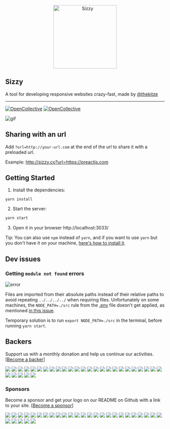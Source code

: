<p align="center">
<img src="http://i.imgur.com/DmmJV3Z.png" alt="Sizzy" width="200"/>
</p>

## Sizzy

A tool for developing responsive websites crazy-fast, made by [@thekitze](http://kitze.io)

---
[![OpenCollective](https://opencollective.com/sizzy/backers/badge.svg)](#backers)
[![OpenCollective](https://opencollective.com/sizzy/sponsors/badge.svg)](#sponsors)


![gif](http://i.imgur.com/BtyqVle.gif)

## Sharing with an url
Add ```?url=http://your-url.com``` at the end of the url to share it with a preloaded url.

Example: <a href="http://sizzy.co?url=https://preactjs.com" target="_blank">http://sizzy.co?url=https://preactjs.com</a>

## Getting Started

1. Install the dependencies:
```
yarn install
```

2. Start the server:

```sh
yarn start
```

3. Open it in your browser http://localhost:3033/

Tip: You can also use ```npm``` instead of ```yarn```, and if you want to use ```yarn``` but you don't have it on your machine, [here's how to install it](https://yarnpkg.com/lang/en/docs/install/).

## Dev issues

### Getting ```module not found``` errors
![error](http://i.imgur.com/45S4JsF.png)

Files are imported from their absolute paths instead of their relative paths to avoid repeating ```../../../../``` when requiring files. Unfortunately on some machines, the ```NODE_PATH=./src``` rule from the [.env](https://github.com/kitze/sizzy/blob/master/.env#L4) file doesn't get applied, as mentioned [in this issue](https://github.com/kitze/sizzy/issues/31).

Temporary solution is to run ```export NODE_PATH=./src``` in the terminal, before running ```yarn start```.



## Backers

Support us with a monthly donation and help us continue our activities. [[Become a backer](https://opencollective.com/sizzy#backer)]

<a href="https://opencollective.com/sizzy/backer/0/website" target="_blank"><img src="https://opencollective.com/sizzy/backer/0/avatar.svg"></a>
<a href="https://opencollective.com/sizzy/backer/1/website" target="_blank"><img src="https://opencollective.com/sizzy/backer/1/avatar.svg"></a>
<a href="https://opencollective.com/sizzy/backer/2/website" target="_blank"><img src="https://opencollective.com/sizzy/backer/2/avatar.svg"></a>
<a href="https://opencollective.com/sizzy/backer/3/website" target="_blank"><img src="https://opencollective.com/sizzy/backer/3/avatar.svg"></a>
<a href="https://opencollective.com/sizzy/backer/4/website" target="_blank"><img src="https://opencollective.com/sizzy/backer/4/avatar.svg"></a>
<a href="https://opencollective.com/sizzy/backer/5/website" target="_blank"><img src="https://opencollective.com/sizzy/backer/5/avatar.svg"></a>
<a href="https://opencollective.com/sizzy/backer/6/website" target="_blank"><img src="https://opencollective.com/sizzy/backer/6/avatar.svg"></a>
<a href="https://opencollective.com/sizzy/backer/7/website" target="_blank"><img src="https://opencollective.com/sizzy/backer/7/avatar.svg"></a>
<a href="https://opencollective.com/sizzy/backer/8/website" target="_blank"><img src="https://opencollective.com/sizzy/backer/8/avatar.svg"></a>
<a href="https://opencollective.com/sizzy/backer/9/website" target="_blank"><img src="https://opencollective.com/sizzy/backer/9/avatar.svg"></a>
<a href="https://opencollective.com/sizzy/backer/10/website" target="_blank"><img src="https://opencollective.com/sizzy/backer/10/avatar.svg"></a>
<a href="https://opencollective.com/sizzy/backer/11/website" target="_blank"><img src="https://opencollective.com/sizzy/backer/11/avatar.svg"></a>
<a href="https://opencollective.com/sizzy/backer/12/website" target="_blank"><img src="https://opencollective.com/sizzy/backer/12/avatar.svg"></a>
<a href="https://opencollective.com/sizzy/backer/13/website" target="_blank"><img src="https://opencollective.com/sizzy/backer/13/avatar.svg"></a>
<a href="https://opencollective.com/sizzy/backer/14/website" target="_blank"><img src="https://opencollective.com/sizzy/backer/14/avatar.svg"></a>
<a href="https://opencollective.com/sizzy/backer/15/website" target="_blank"><img src="https://opencollective.com/sizzy/backer/15/avatar.svg"></a>
<a href="https://opencollective.com/sizzy/backer/16/website" target="_blank"><img src="https://opencollective.com/sizzy/backer/16/avatar.svg"></a>
<a href="https://opencollective.com/sizzy/backer/17/website" target="_blank"><img src="https://opencollective.com/sizzy/backer/17/avatar.svg"></a>
<a href="https://opencollective.com/sizzy/backer/18/website" target="_blank"><img src="https://opencollective.com/sizzy/backer/18/avatar.svg"></a>
<a href="https://opencollective.com/sizzy/backer/19/website" target="_blank"><img src="https://opencollective.com/sizzy/backer/19/avatar.svg"></a>
<a href="https://opencollective.com/sizzy/backer/20/website" target="_blank"><img src="https://opencollective.com/sizzy/backer/20/avatar.svg"></a>
<a href="https://opencollective.com/sizzy/backer/21/website" target="_blank"><img src="https://opencollective.com/sizzy/backer/21/avatar.svg"></a>
<a href="https://opencollective.com/sizzy/backer/22/website" target="_blank"><img src="https://opencollective.com/sizzy/backer/22/avatar.svg"></a>
<a href="https://opencollective.com/sizzy/backer/23/website" target="_blank"><img src="https://opencollective.com/sizzy/backer/23/avatar.svg"></a>
<a href="https://opencollective.com/sizzy/backer/24/website" target="_blank"><img src="https://opencollective.com/sizzy/backer/24/avatar.svg"></a>
<a href="https://opencollective.com/sizzy/backer/25/website" target="_blank"><img src="https://opencollective.com/sizzy/backer/25/avatar.svg"></a>
<a href="https://opencollective.com/sizzy/backer/26/website" target="_blank"><img src="https://opencollective.com/sizzy/backer/26/avatar.svg"></a>
<a href="https://opencollective.com/sizzy/backer/27/website" target="_blank"><img src="https://opencollective.com/sizzy/backer/27/avatar.svg"></a>
<a href="https://opencollective.com/sizzy/backer/28/website" target="_blank"><img src="https://opencollective.com/sizzy/backer/28/avatar.svg"></a>
<a href="https://opencollective.com/sizzy/backer/29/website" target="_blank"><img src="https://opencollective.com/sizzy/backer/29/avatar.svg"></a>

### Sponsors

Become a sponsor and get your logo on our README on Github with a link to your site. [[Become a sponsor](https://opencollective.com/sizzy#sponsor)]

<a href="https://opencollective.com/sizzy/sponsor/0/website" target="_blank"><img src="https://opencollective.com/sizzy/sponsor/0/avatar.svg"></a>
<a href="https://opencollective.com/sizzy/sponsor/1/website" target="_blank"><img src="https://opencollective.com/sizzy/sponsor/1/avatar.svg"></a>
<a href="https://opencollective.com/sizzy/sponsor/2/website" target="_blank"><img src="https://opencollective.com/sizzy/sponsor/2/avatar.svg"></a>
<a href="https://opencollective.com/sizzy/sponsor/3/website" target="_blank"><img src="https://opencollective.com/sizzy/sponsor/3/avatar.svg"></a>
<a href="https://opencollective.com/sizzy/sponsor/4/website" target="_blank"><img src="https://opencollective.com/sizzy/sponsor/4/avatar.svg"></a>
<a href="https://opencollective.com/sizzy/sponsor/5/website" target="_blank"><img src="https://opencollective.com/sizzy/sponsor/5/avatar.svg"></a>
<a href="https://opencollective.com/sizzy/sponsor/6/website" target="_blank"><img src="https://opencollective.com/sizzy/sponsor/6/avatar.svg"></a>
<a href="https://opencollective.com/sizzy/sponsor/7/website" target="_blank"><img src="https://opencollective.com/sizzy/sponsor/7/avatar.svg"></a>
<a href="https://opencollective.com/sizzy/sponsor/8/website" target="_blank"><img src="https://opencollective.com/sizzy/sponsor/8/avatar.svg"></a>
<a href="https://opencollective.com/sizzy/sponsor/9/website" target="_blank"><img src="https://opencollective.com/sizzy/sponsor/9/avatar.svg"></a>
<a href="https://opencollective.com/sizzy/sponsor/10/website" target="_blank"><img src="https://opencollective.com/sizzy/sponsor/10/avatar.svg"></a>
<a href="https://opencollective.com/sizzy/sponsor/11/website" target="_blank"><img src="https://opencollective.com/sizzy/sponsor/11/avatar.svg"></a>
<a href="https://opencollective.com/sizzy/sponsor/12/website" target="_blank"><img src="https://opencollective.com/sizzy/sponsor/12/avatar.svg"></a>
<a href="https://opencollective.com/sizzy/sponsor/13/website" target="_blank"><img src="https://opencollective.com/sizzy/sponsor/13/avatar.svg"></a>
<a href="https://opencollective.com/sizzy/sponsor/14/website" target="_blank"><img src="https://opencollective.com/sizzy/sponsor/14/avatar.svg"></a>
<a href="https://opencollective.com/sizzy/sponsor/15/website" target="_blank"><img src="https://opencollective.com/sizzy/sponsor/15/avatar.svg"></a>
<a href="https://opencollective.com/sizzy/sponsor/16/website" target="_blank"><img src="https://opencollective.com/sizzy/sponsor/16/avatar.svg"></a>
<a href="https://opencollective.com/sizzy/sponsor/17/website" target="_blank"><img src="https://opencollective.com/sizzy/sponsor/17/avatar.svg"></a>
<a href="https://opencollective.com/sizzy/sponsor/18/website" target="_blank"><img src="https://opencollective.com/sizzy/sponsor/18/avatar.svg"></a>
<a href="https://opencollective.com/sizzy/sponsor/19/website" target="_blank"><img src="https://opencollective.com/sizzy/sponsor/19/avatar.svg"></a>
<a href="https://opencollective.com/sizzy/sponsor/20/website" target="_blank"><img src="https://opencollective.com/sizzy/sponsor/20/avatar.svg"></a>
<a href="https://opencollective.com/sizzy/sponsor/21/website" target="_blank"><img src="https://opencollective.com/sizzy/sponsor/21/avatar.svg"></a>
<a href="https://opencollective.com/sizzy/sponsor/22/website" target="_blank"><img src="https://opencollective.com/sizzy/sponsor/22/avatar.svg"></a>
<a href="https://opencollective.com/sizzy/sponsor/23/website" target="_blank"><img src="https://opencollective.com/sizzy/sponsor/23/avatar.svg"></a>
<a href="https://opencollective.com/sizzy/sponsor/24/website" target="_blank"><img src="https://opencollective.com/sizzy/sponsor/24/avatar.svg"></a>
<a href="https://opencollective.com/sizzy/sponsor/25/website" target="_blank"><img src="https://opencollective.com/sizzy/sponsor/25/avatar.svg"></a>
<a href="https://opencollective.com/sizzy/sponsor/26/website" target="_blank"><img src="https://opencollective.com/sizzy/sponsor/26/avatar.svg"></a>
<a href="https://opencollective.com/sizzy/sponsor/27/website" target="_blank"><img src="https://opencollective.com/sizzy/sponsor/27/avatar.svg"></a>
<a href="https://opencollective.com/sizzy/sponsor/28/website" target="_blank"><img src="https://opencollective.com/sizzy/sponsor/28/avatar.svg"></a>
<a href="https://opencollective.com/sizzy/sponsor/29/website" target="_blank"><img src="https://opencollective.com/sizzy/sponsor/29/avatar.svg"></a>
